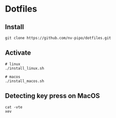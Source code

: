 # Dotfiles

## Install

```shell
git clone https://github.com/nv-pipo/dotfiles.git
```

## Activate

```shell
# linux
./install_linux.sh

# macos
./install_macos.sh
```

## Detecting key press on MacOS

```shell
cat -vte
xev
```
